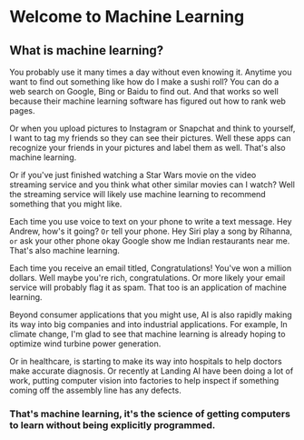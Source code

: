 # Welcome to Machine Learning

## What is machine learning? 
You probably use it many times a day without even knowing it. 
Anytime you want to find out something like how do I make a sushi roll? You can do a web search on Google, Bing or Baidu to find out. And that works so well because their machine learning software has figured out how to rank web pages. 

Or when you upload pictures to Instagram or Snapchat and think to yourself, I want to tag my friends so they can see their pictures. Well these apps can recognize your friends in your pictures and label them as well. That's also machine learning. 

Or if you've just finished watching a Star Wars movie on the video streaming service and you think what other similar movies can I watch? Well the streaming service will likely use machine learning to recommend something that you might like. 

Each time you use voice to text on your phone to write a text message. 
Hey Andrew, how's it going?  `Or` tell your phone. Hey Siri play a song by Rihanna, `or` ask your other phone okay Google show me Indian restaurants near me.
That's also machine learning.

Each time you receive an email titled, Congratulations! You've won a million dollars. Well maybe you're rich, congratulations. Or more likely your email service will probably flag it as spam. That too is an application of machine learning. 

Beyond consumer applications that you might use, AI is also rapidly making its way into big companies and into industrial applications. For example, In climate change, I'm glad to see that machine learning is already hoping to optimize wind turbine power generation. 

Or in healthcare, is starting to make its way into hospitals to help doctors make accurate diagnosis. Or recently at Landing AI have been doing a lot of work, putting computer vision into factories to help inspect if something coming off the assembly line has any defects. 

### That's machine learning, it's the science of getting computers to learn without being explicitly programmed.